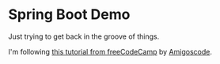 # Spring Boot Demo

Just trying to get back in the groove of things. 

I'm following [this tutorial from freeCodeCamp](https://www.youtube.com/watch?v=vtPkZShrvXQ) by [Amigoscode](https://amigoscode.com/).

